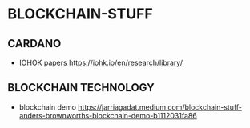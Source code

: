 # BLOCKCHAIN-STUFF

## CARDANO
- IOHOK papers https://iohk.io/en/research/library/

## BLOCKCHAIN TECHNOLOGY
- blockchain demo https://jarriagadat.medium.com/blockchain-stuff-anders-brownworths-blockchain-demo-b1112031fa86
